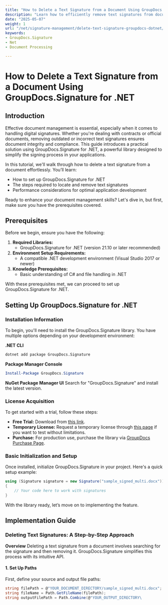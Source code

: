 ```yaml
---
title: "How to Delete a Text Signature from a Document Using GroupDocs.Signature for .NET"
description: "Learn how to efficiently remove text signatures from documents using GroupDocs.Signature for .NET. Enhance your document management with this easy-to-follow guide."
date: "2025-05-07"
weight: 1
url: "/net/signature-management/delete-text-signature-groupdocs-dotnet/"
keywords:
- GroupDocs.Signature
- Net
- Document Processing

---
```



# How to Delete a Text Signature from a Document Using GroupDocs.Signature for .NET

## Introduction

Effective document management is essential, especially when it comes to handling digital signatures. Whether you're dealing with contracts or official documents, removing outdated or incorrect text signatures ensures document integrity and compliance. This guide introduces a practical solution using GroupDocs.Signature for .NET, a powerful library designed to simplify the signing process in your applications.

In this tutorial, we'll walk through how to delete a text signature from a document effortlessly. You’ll learn:
- How to set up GroupDocs.Signature for .NET
- The steps required to locate and remove text signatures
- Performance considerations for optimal application development

Ready to enhance your document management skills? Let's dive in, but first, make sure you have the prerequisites covered.

## Prerequisites

Before we begin, ensure you have the following:
1. **Required Libraries:**
   - GroupDocs.Signature for .NET (version 21.10 or later recommended)
2. **Environment Setup Requirements:**
   - A compatible .NET development environment (Visual Studio 2017 or newer)
3. **Knowledge Prerequisites:**
   - Basic understanding of C# and file handling in .NET

With these prerequisites met, we can proceed to set up GroupDocs.Signature for .NET.

## Setting Up GroupDocs.Signature for .NET

### Installation Information

To begin, you'll need to install the GroupDocs.Signature library. You have multiple options depending on your development environment:

**.NET CLI**
```bash
dotnet add package GroupDocs.Signature
```

**Package Manager Console**
```powershell
Install-Package GroupDocs.Signature
```

**NuGet Package Manager UI**
Search for "GroupDocs.Signature" and install the latest version.

### License Acquisition

To get started with a trial, follow these steps:
- **Free Trial:** Download from [this link](https://releases.groupdocs.com/signature/net/).
- **Temporary License:** Request a temporary license through [this page](https://purchase.groupdocs.com/temporary-license/) if you want to test without limitations.
- **Purchase:** For production use, purchase the library via [GroupDocs Purchase Page](https://purchase.groupdocs.com/buy).

### Basic Initialization and Setup

Once installed, initialize GroupDocs.Signature in your project. Here's a quick setup example:

```csharp
using (Signature signature = new Signature("sample_signed_multi.docx"))
{
    // Your code here to work with signatures
}
```

With the library ready, let’s move on to implementing the feature.

## Implementation Guide

### Deleting Text Signatures: A Step-by-Step Approach

**Overview**
Deleting a text signature from a document involves searching for the signature and then removing it. GroupDocs.Signature simplifies this process with its intuitive API.

#### 1. Set Up Paths
First, define your source and output file paths:

```csharp
string filePath = @"YOUR_DOCUMENT_DIRECTORY/sample_signed_multi.docx"; // Update with actual file path
string fileName = Path.GetFileName(filePath);
string outputFilePath = Path.Combine(@"YOUR_OUTPUT_DIRECTORY\
